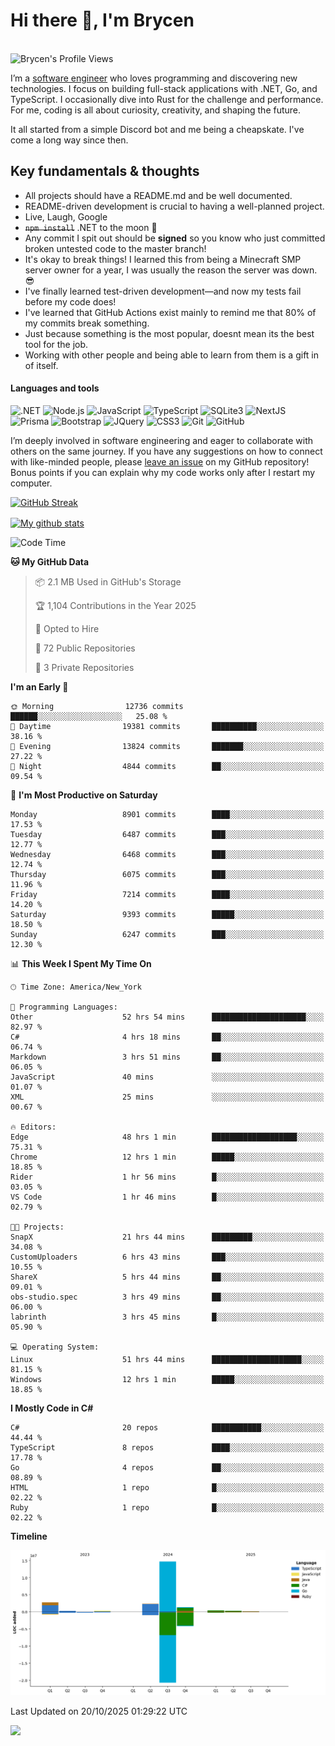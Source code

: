 # Hi there 👋, I'm Brycen

<br>
<img src="https://komarev.com/ghpvc/?username=BrycensRanch" alt="Brycen's Profile Views" />

I’m a [software engineer](https://en.wikipedia.org/wiki/Software_engineering) who loves programming and discovering new technologies. I focus on building full-stack applications with .NET, Go, and TypeScript. I occasionally dive into Rust for the challenge and performance. For me, coding is all about curiosity, creativity, and shaping the future.

It all started from a simple Discord bot and me being a cheapskate. I've come a long way since then.

## Key fundamentals & thoughts

- All projects should have a README.md and be well documented.
- README-driven development is crucial to having a well-planned project.
- Live, Laugh, Google
- ~~`npm install`~~ .NET to the moon 🚀
- Any commit I spit out should be **signed** so you know who just committed broken untested code to the master branch!
- It's okay to break things! I learned this from being a Minecraft SMP server owner for a year, I was usually the reason the server was down. 😎
- I've finally learned test-driven development—and now my tests fail before my code does!
- I've learned that GitHub Actions exist mainly to remind me that 80% of my commits break something.
- Just because something is the most popular, doesnt mean its the best tool for the job.
- Working with other people and being able to learn from them is a gift in of itself.


<h4>Languages and tools</h4>
<p>
  <img src="https://img.shields.io/badge/.NET-%23512BD4.svg?&style=for-the-badge&logo=dotnet&logoColor=white" alt=".NET" />
  <img src="https://img.shields.io/badge/node.js%20-%2343853D.svg?&style=for-the-badge&logo=node.js&logoColor=white" alt="Node.js" />
  <img src="https://img.shields.io/badge/javascript%20-%23323330.svg?&style=for-the-badge&logo=javascript&logoColor=%23F7DF1E" alt="JavaScript" />
  <img src="https://img.shields.io/badge/typescript%20-%23323330.svg?&style=for-the-badge&logo=typescript&logoColor=#3467eb" alt="TypeScript" />
  <img src="https://img.shields.io/badge/sqlite3%20-%23323330.svg?&style=for-the-badge&logo=sqlite&logoColor=#3467eb" alt="SQLite3" />
  <img src="https://img.shields.io/badge/Next.JS%20-%23323330.svg?&style=for-the-badge&logo=next.js&logoColor=#3467eb" alt="NextJS" />
  <img src="https://img.shields.io/badge/Prisma%20-%23323330.svg?&style=for-the-badge&logo=prisma&logoColor=#3467eb" alt="Prisma" />
  <img src="https://img.shields.io/badge/bootstrap%20-%23323330.svg?&style=for-the-badge&logo=bootstrap" alt="Bootstrap" />
  <img src="https://img.shields.io/badge/jquery%20-%23323330.svg?&style=for-the-badge&logo=jquery" alt="JQuery" />
  <img src="https://img.shields.io/badge/css3%20-%23323330.svg?&style=for-the-badge&logo=css3" alt="CSS3" />
  <img src="https://img.shields.io/badge/git%20-%23323330.svg?&style=for-the-badge&logo=git" alt="Git" />
  <img src="https://img.shields.io/badge/github%20-%23323330.svg?&style=for-the-badge&logo=github" alt="GitHub" />
</p>

I’m deeply involved in software engineering and eager to collaborate with others on the same journey. If you have any suggestions on how to connect with like-minded people, please [leave an issue](https://github.com/BrycensRanch/BrycensRanch/issues/new) on my GitHub repository! Bonus points if you can explain why my code works only after I restart my computer. 

<p><a href="https://git.io/streak-stats"><img src=https://github-readme-streak-stats-eight.vercel.app?user=BrycensRanch&amp;theme=dark&amp;hide_border=true&fire=EB5454&amp;ring=0CEB19" alt="GitHub Streak"></a></p>

<a href="https://github.com/anuraghazra/github-readme-stats">
  <img align="center" src="https://github-readme-stats.anuraghazra1.vercel.app/api?username=BrycensRanch&show_icons=true&line_height=27&include_all_commits=true" alt="My github stats" />
</a>

<!--START_SECTION:waka-->
![Code Time](http://img.shields.io/badge/Code%20Time-2%2C913%20hrs%2024%20mins-blue)

**🐱 My GitHub Data** 

> 📦 2.1 MB Used in GitHub's Storage 
 > 
> 🏆 1,104 Contributions in the Year 2025
 > 
> 💼 Opted to Hire
 > 
> 📜 72 Public Repositories 
 > 
> 🔑 3 Private Repositories 
 > 
**I'm an Early 🐤** 

```text
🌞 Morning                12736 commits       ██████░░░░░░░░░░░░░░░░░░░   25.08 % 
🌆 Daytime                19381 commits       ██████████░░░░░░░░░░░░░░░   38.16 % 
🌃 Evening                13824 commits       ███████░░░░░░░░░░░░░░░░░░   27.22 % 
🌙 Night                  4844 commits        ██░░░░░░░░░░░░░░░░░░░░░░░   09.54 % 
```
📅 **I'm Most Productive on Saturday** 

```text
Monday                   8901 commits        ████░░░░░░░░░░░░░░░░░░░░░   17.53 % 
Tuesday                  6487 commits        ███░░░░░░░░░░░░░░░░░░░░░░   12.77 % 
Wednesday                6468 commits        ███░░░░░░░░░░░░░░░░░░░░░░   12.74 % 
Thursday                 6075 commits        ███░░░░░░░░░░░░░░░░░░░░░░   11.96 % 
Friday                   7214 commits        ████░░░░░░░░░░░░░░░░░░░░░   14.20 % 
Saturday                 9393 commits        █████░░░░░░░░░░░░░░░░░░░░   18.50 % 
Sunday                   6247 commits        ███░░░░░░░░░░░░░░░░░░░░░░   12.30 % 
```


📊 **This Week I Spent My Time On** 

```text
🕑︎ Time Zone: America/New_York

💬 Programming Languages: 
Other                    52 hrs 54 mins      █████████████████████░░░░   82.97 % 
C#                       4 hrs 18 mins       ██░░░░░░░░░░░░░░░░░░░░░░░   06.74 % 
Markdown                 3 hrs 51 mins       ██░░░░░░░░░░░░░░░░░░░░░░░   06.05 % 
JavaScript               40 mins             ░░░░░░░░░░░░░░░░░░░░░░░░░   01.07 % 
XML                      25 mins             ░░░░░░░░░░░░░░░░░░░░░░░░░   00.67 % 

🔥 Editors: 
Edge                     48 hrs 1 min        ███████████████████░░░░░░   75.31 % 
Chrome                   12 hrs 1 min        █████░░░░░░░░░░░░░░░░░░░░   18.85 % 
Rider                    1 hr 56 mins        █░░░░░░░░░░░░░░░░░░░░░░░░   03.05 % 
VS Code                  1 hr 46 mins        █░░░░░░░░░░░░░░░░░░░░░░░░   02.79 % 

🐱‍💻 Projects: 
SnapX                    21 hrs 44 mins      █████████░░░░░░░░░░░░░░░░   34.08 % 
CustomUploaders          6 hrs 43 mins       ███░░░░░░░░░░░░░░░░░░░░░░   10.55 % 
ShareX                   5 hrs 44 mins       ██░░░░░░░░░░░░░░░░░░░░░░░   09.01 % 
obs-studio.spec          3 hrs 49 mins       ██░░░░░░░░░░░░░░░░░░░░░░░   06.00 % 
labrinth                 3 hrs 45 mins       █░░░░░░░░░░░░░░░░░░░░░░░░   05.90 % 

💻 Operating System: 
Linux                    51 hrs 44 mins      ████████████████████░░░░░   81.15 % 
Windows                  12 hrs 1 min        █████░░░░░░░░░░░░░░░░░░░░   18.85 % 
```

**I Mostly Code in C#** 

```text
C#                       20 repos            ███████████░░░░░░░░░░░░░░   44.44 % 
TypeScript               8 repos             ████░░░░░░░░░░░░░░░░░░░░░   17.78 % 
Go                       4 repos             ██░░░░░░░░░░░░░░░░░░░░░░░   08.89 % 
HTML                     1 repo              █░░░░░░░░░░░░░░░░░░░░░░░░   02.22 % 
Ruby                     1 repo              █░░░░░░░░░░░░░░░░░░░░░░░░   02.22 % 
```



**Timeline**

![Lines of Code chart](https://raw.githubusercontent.com/BrycensRanch/BrycensRanch/main/assets/bar_graph.png)


 Last Updated on 20/10/2025 01:29:22 UTC
<!--END_SECTION:waka-->

<img src="https://media1.tenor.com/m/lHB4puQoi8MAAAAC/eggnog-penguins-of-madagasgar.gif" />

<!--
**BrycensRanch/BrycensRanch** is a ✨ _special_ ✨ repository because its `README.md` (this file) appears on your GitHub profile.

Here are some ideas to get you started:

- 🔭 I’m currently working on ...
- 🌱 I’m currently learning ...
- 👯 I’m looking to collaborate on ...
- 🤔 I’m looking for help with ...
- 💬 Ask me about ...
- 📫 How to reach me: ...
- 😄 Pronouns: ...
- ⚡ Fun fact: ...
-->
